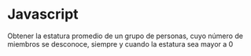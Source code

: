 # Javascript
Obtener la estatura promedio de un grupo de personas, cuyo número de miembros se desconoce, siempre y cuando la estatura sea mayor a 0
